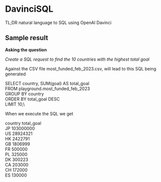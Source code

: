 # DavinciSQL

TL;DR natural language to SQL using OpenAI Davinci  

## Sample result

**Asking the question**  

*Create a SQL request to find the  10 countries with the highest total goal*

Against the CSV file most_funded_feb_2023.csv, will lead to this SQL being generated

SELECT country, SUM(goal) AS total_goal\
FROM playground.most_funded_feb_2023\
GROUP BY country\
ORDER BY total_goal DESC\
LIMIT 10;\

When we execute the SQL we get 

country			total_goal\
JP			103000000\
US			28924321\
HK			2422791\
GB			1806999\
FR			500000\
PL			325000\
DK			300223\
CA			203000\
CH			172000\
ES			130000			

